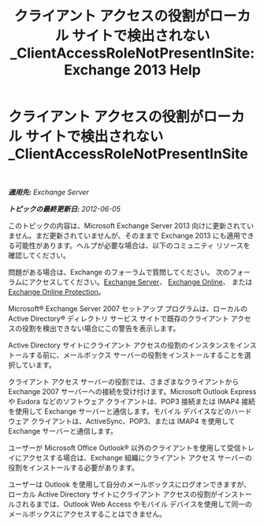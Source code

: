 ﻿---
title: 'クライアント アクセスの役割がローカル サイトで検出されない_ClientAccessRoleNotPresentInSite: Exchange 2013 Help'
TOCTitle: クライアント アクセスの役割がローカル サイトで検出されない_ClientAccessRoleNotPresentInSite
ms:assetid: b5bfc6af-9c55-46c0-a293-6078b64e87dd
ms:mtpsurl: https://technet.microsoft.com/ja-jp/library/ms.exch.setupreadiness.clientaccessrolenotpresentinsite(v=EXCHG.150)
ms:contentKeyID: 48269955
ms.date: 04/24/2018
mtps_version: v=EXCHG.150
ms.translationtype: HT
---

# クライアント アクセスの役割がローカル サイトで検出されない\_ClientAccessRoleNotPresentInSite

 

_**適用先:** Exchange Server_

_**トピックの最終更新日:** 2012-06-05_

このトピックの内容は、Microsoft Exchange Server 2013 向けに更新されていません。まだ更新されていませんが、そのままで Exchange 2013 にも適用できる可能性があります。ヘルプが必要な場合は、以下のコミュニティ リソースを確認してください。

問題がある場合は、Exchange のフォーラムで質問してください。 次のフォーラムにアクセスしてください。[Exchange Server](https://go.microsoft.com/fwlink/p/?linkid=60612)、 [Exchange Online](https://go.microsoft.com/fwlink/p/?linkid=267542)、 または [Exchange Online Protection](https://go.microsoft.com/fwlink/p/?linkid=285351)。

Microsoft® Exchange Server 2007 セットアップ プログラムは、ローカルの Active Directory® ディレクトリ サービス サイトで既存のクライアント アクセスの役割を検出できない場合にこの警告を表示します。

Active Directory サイトにクライアント アクセスの役割のインスタンスをインストールする前に、メールボックス サーバーの役割をインストールすることを選択しています。

クライアント アクセス サーバーの役割では、さまざまなクライアントから Exchange 2007 サーバーへの接続を受け付けます。Microsoft Outlook Express や Eudora などのソフトウェア クライアントは、POP3 接続または IMAP4 接続を使用して Exchange サーバーと通信します。モバイル デバイスなどのハードウェア クライアントは、ActiveSync、POP3、または IMAP4 を使用して Exchange サーバーと通信します。

ユーザーが Microsoft Office Outlook® 以外のクライアントを使用して受信トレイにアクセスする場合は、Exchange 組織にクライアント アクセス サーバーの役割をインストールする必要があります。

ユーザーは Outlook を使用して自分のメールボックスにログオンできますが、ローカル Active Directory サイトにクライアント アクセスの役割がインストールされるまでは、Outlook Web Access やモバイル デバイスを使用して同一のメールボックスにアクセスすることはできません。

